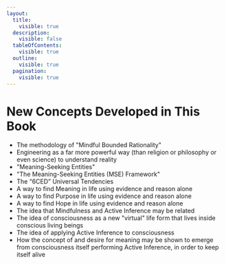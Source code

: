 ```yaml
---
layout:
  title:
    visible: true
  description:
    visible: false
  tableOfContents:
    visible: true
  outline:
    visible: true
  pagination:
    visible: true
---
```


# New Concepts Developed in This Book

* The methodology of "Mindful Bounded Rationality"
* Engineering as a far more powerful way (than religion or philosophy or even science) to understand reality
* "Meaning-Seeking Entities"
* "The Meaning-Seeking Entities (MSE) Framework"
* The “6CED” Universal Tendencies
* A way to find Meaning in life using evidence and reason alone
* A way to find Purpose in life using evidence and reason alone
* A way to find Hope in life using evidence and reason alone
* The idea that Mindfulness and Active Inference may be related
* The idea of consciousness as a new "virtual" life form that lives inside conscious living beings
* The idea of applying Active Inference to consciousness
* How the concept of and desire for meaning may be shown to emerge from consciousness itself performing Active Inference, in order to keep itself alive&#x20;

